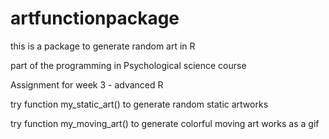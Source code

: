 # artfunctionpackage

this is a package to generate random art in R 

part of the programming in Psychological science course 

Assignment for week 3 - advanced R 

try function my_static_art() to generate random static artworks 

try function my_moving_art() to generate colorful moving art works as a gif 
